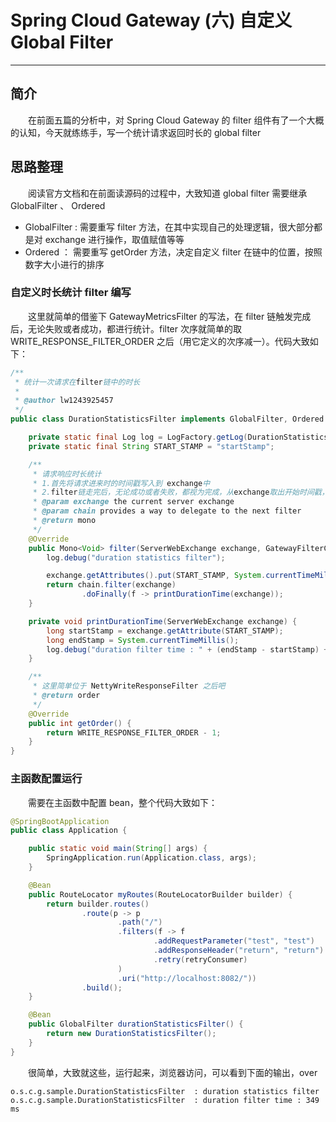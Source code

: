 # Spring Cloud Gateway (六) 自定义 Global Filter
***
## 简介
&ensp;&ensp;&ensp;&ensp;在前面五篇的分析中，对 Spring Cloud Gateway 的 filter 组件有了一个大概的认知，今天就练练手，写一个统计请求返回时长的 global filter

## 思路整理
&ensp;&ensp;&ensp;&ensp;阅读官方文档和在前面读源码的过程中，大致知道 global filter 需要继承 GlobalFilter 、 Ordered

- GlobalFilter : 需要重写 filter 方法，在其中实现自己的处理逻辑，很大部分都是对 exchange 进行操作，取值赋值等等
- Ordered ： 需要重写 getOrder 方法，决定自定义 filter 在链中的位置，按照数字大小进行的排序

### 自定义时长统计 filter 编写
&ensp;&ensp;&ensp;&ensp;这里就简单的借鉴下 GatewayMetricsFilter 的写法，在 filter 链触发完成后，无论失败或者成功，都进行统计。filter 次序就简单的取 WRITE_RESPONSE_FILTER_ORDER 之后（用它定义的次序减一）。代码大致如下：


```java
/**
 * 统计一次请求在filter链中的时长
 *
 * @author lw1243925457
 */
public class DurationStatisticsFilter implements GlobalFilter, Ordered {

	private static final Log log = LogFactory.getLog(DurationStatisticsFilter.class);
	private static final String START_STAMP = "startStamp";

	/**
	 * 请求响应时长统计
	 * 1.首先将请求进来时的时间戳写入到 exchange中
	 * 2.filter链走完后，无论成功或者失败，都视为完成，从exchange取出开始时间戳，打印时长信息
	 * @param exchange the current server exchange
	 * @param chain provides a way to delegate to the next filter
	 * @return mono
	 */
	@Override
	public Mono<Void> filter(ServerWebExchange exchange, GatewayFilterChain chain) {
		log.debug("duration statistics filter");

		exchange.getAttributes().put(START_STAMP, System.currentTimeMillis());
		return chain.filter(exchange)
				.doFinally(f -> printDurationTime(exchange));
	}

	private void printDurationTime(ServerWebExchange exchange) {
		long startStamp = exchange.getAttribute(START_STAMP);
		long endStamp = System.currentTimeMillis();
		log.debug("duration filter time : " + (endStamp - startStamp) + " ms");
	}

	/**
	 * 这里简单位于 NettyWriteResponseFilter 之后吧
	 * @return order
	 */
	@Override
	public int getOrder() {
		return WRITE_RESPONSE_FILTER_ORDER - 1;
	}
}
```

### 主函数配置运行
&ensp;&ensp;&ensp;&ensp;需要在主函数中配置 bean，整个代码大致如下：

```java
@SpringBootApplication
public class Application {

	public static void main(String[] args) {
		SpringApplication.run(Application.class, args);
	}

	@Bean
	public RouteLocator myRoutes(RouteLocatorBuilder builder) {
		return builder.routes()
				.route(p -> p
						.path("/")
						.filters(f -> f
								.addRequestParameter("test", "test")
								.addResponseHeader("return", "return")
								.retry(retryConsumer)
						)
						.uri("http://localhost:8082/"))
				.build();
	}

	@Bean
	public GlobalFilter durationStatisticsFilter() {
		return new DurationStatisticsFilter();
	}
}
```

&ensp;&ensp;&ensp;&ensp;很简单，大致就这些，运行起来，浏览器访问，可以看到下面的输出，over

```shell
o.s.c.g.sample.DurationStatisticsFilter  : duration statistics filter
o.s.c.g.sample.DurationStatisticsFilter  : duration filter time : 349 ms
```